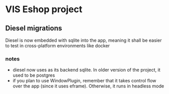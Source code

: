 
# VIS Eshop project

## Diesel migrations

Diesel is now embedded with sqlite into the app, meaning it shall be easier to test in cross-platform
environments like docker

### notes

- diesel now uses as its backend sqlite. In older version of the project, it used to be postgres
- if you plan to use WindowPlugin, remember that it takes control flow over the app (since it uses eframe). Otherwise,
  it runs in headless mode